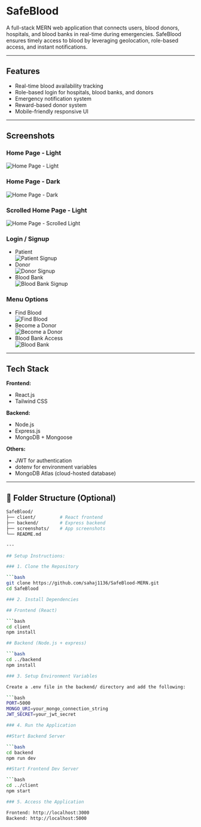 # SafeBlood

A full-stack MERN web application that connects users, blood donors, hospitals, and blood banks in real-time during emergencies. SafeBlood ensures timely access to blood by leveraging geolocation, role-based access, and instant notifications.

---

## Features

- Real-time blood availability tracking
- Role-based login for hospitals, blood banks, and donors
- Emergency notification system
- Reward-based donor system
- Mobile-friendly responsive UI

---

## Screenshots

### Home Page - Light  
![Home Page - Light](screenshots/index-light.png)

### Home Page - Dark  
![Home Page - Dark](screenshots/index-dark.png)

### Scrolled Home Page - Light  
![Home Page - Scrolled Light](screenshots/index2-light.png)

### Login / Signup  
- Patient  
  ![Patient Signup](screenshots/patient-signup.png)
- Donor  
  ![Donor Signup](screenshots/donor-signup.png)
- Blood Bank  
  ![Blood Bank Signup](screenshots/bloodbank-login.png)

### Menu Options  
- Find Blood  
  ![Find Blood](screenshots/dd1.png)
- Become a Donor  
  ![Become a Donor](screenshots/dd2.png)
- Blood Bank Access  
  ![Blood Bank](screenshots/dd3.png)

---

## Tech Stack

**Frontend:**
- React.js
- Tailwind CSS

**Backend:**
- Node.js
- Express.js
- MongoDB + Mongoose

**Others:**
- JWT for authentication
- dotenv for environment variables
- MongoDB Atlas (cloud-hosted database)

---

## 📂 Folder Structure (Optional)

```bash
SafeBlood/
├── client/         # React frontend
├── backend/        # Express backend
├── screenshots/    # App screenshots
└── README.md

---

## Setup Instructions:

### 1. Clone the Repository

```bash
git clone https://github.com/sahaj1136/SafeBlood-MERN.git
cd SafeBlood

### 2. Install Dependencies

## Frontend (React)

```bash
cd client
npm install

## Backend (Node.js + express)

```bash
cd ../backend
npm install

### 3. Setup Environment Variables

Create a .env file in the backend/ directory and add the following:

```bash
PORT=5000
MONGO_URI=your_mongo_connection_string
JWT_SECRET=your_jwt_secret

### 4. Run the Application

##Start Backend Server

```bash
cd backend
npm run dev

##Start Frontend Dev Server

```bash
cd ../client
npm start

### 5. Access the Application

Frontend: http://localhost:3000
Backend: http://localhost:5000
